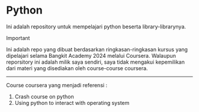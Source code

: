 # Python
Ini adalah repository untuk mempelajari python beserta library-librarynya.

> [!IMPORTANT]
> Ini adalah repo yang dibuat berdasarkan ringkasan-ringkasan kursus yang dipelajari selama Bangkit Academy 2024 melalui Coursera. Walaupun reporsitory ini adalah milik saya sendiri, saya tidak mengakui kepemilikan dari materi yang disediakan oleh course-course coursera. 

---

Course coursera yang menjadi referensi :
1. Crash course on python
2. Using python to interact with operating system
